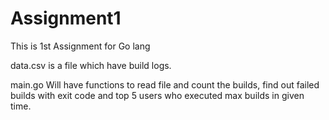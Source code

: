 # Assignment1
This is 1st Assignment for Go lang 

data.csv is a file which have build logs.

main.go Will have functions to read file and count the builds, find out failed builds with exit code
and top 5 users who executed max builds in given time.

